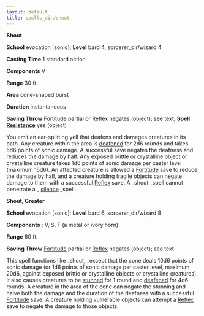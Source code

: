 ```yaml
---
layout: default
title: spells_dir/shout
---
```

 **Shout**

**School** evocation [sonic]; **Level** bard 4, sorcerer_dir/wizard 4

**Casting Time** 1 standard action

**Components** V

**Range** 30 ft.

**Area** cone-shaped burst

**Duration** instantaneous

**Saving Throw** [Fortitude](../combat#_fortitude) partial or [Reflex](../combat#_reflex) negates (object); see text; **[Spell Resistance](../glossary#_spell-resistance)** yes (object)

You emit an ear-splitting yell that deafens and damages creatures in its path. Any creature within the area is [deafened](../glossary#_deafened) for 2d6 rounds and takes 5d6 points of sonic damage. A successful save negates the deafness and reduces the damage by half. Any exposed brittle or crystalline object or crystalline creature takes 1d6 points of sonic damage per caster level (maximum 15d6). An affected creature is allowed a [Fortitude](../combat#_fortitude) save to reduce the damage by half, and a creature holding fragile objects can negate damage to them with a successful [Reflex](../combat#_reflex) save. A _shout _spell cannot penetrate a _ [silence](silence#_silence) _spell.

**Shout, Greater**

**School** evocation [sonic]; **Level** bard 6, sorcerer_dir/wizard 8

**Components** : V, S, F (a metal or ivory horn)

**Range** 60 ft.

**Saving Throw** [Fortitude](../combat#_fortitude) partial or [Reflex](../combat#_reflex) negates (object); see text

This spell functions like _shout, _except that the cone deals 10d6 points of sonic damage (or 1d6 points of sonic damage per caster level, maximum 20d6, against exposed brittle or crystalline objects or crystalline creatures). It also causes creatures to be [stunned](../glossary#_stunned) for 1 round and [deafened](../glossary#_deafened) for 4d6 rounds. A creature in the area of the cone can negate the stunning and halve both the damage and the duration of the deafness with a successful [Fortitude](../combat#_fortitude) save. A creature holding vulnerable objects can attempt a [Reflex](../combat#_reflex) save to negate the damage to those objects.

